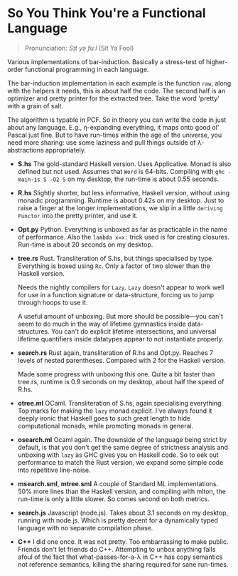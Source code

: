 So You Think You're a Functional Language
=========================================

> Pronunciation: *Sɪt yə fuːl* (Sit Ya Fool)

Various implementations of bar-induction.  Basically a stress-test of
higher-order functional programming in each language.

The bar-induction implementation in each example is the function `raw`, along
with the helpers it needs, this is about half the code.  The second half is an
optimizer and pretty printer for the extracted tree.  Take the word 'pretty'
with a grain of salt.

The algorithm is typable in PCF.  So in theory you can write the code in just
about any language.  E.g., η-expanding everything, it maps onto good ol' Pascal
just fine.  But to have run-times within the age of the universe, you need more
sharing: use some laziness and pull things outside of λ-abstractions
appropriately.

* **S.hs** The gold-standard Haskell version.  Uses Applicative.  Monad is also
  defined but not used.  Assumes that `Word` is 64-bits.  Compiling with `ghc
  -main-is S -O2 S` on my desktop, the run-time is about 0.55 seconds.

* **R.hs** Slightly shorter, but less informative, Haskell version, without
  using monadic programming.  Runtime is about 0.42s on my desktop.  Just to
  raise a finger at the longer implementations, we slip in a little `deriving
  Functor` into the pretty printer, and use it.

* **Opt.py** Python.  Everything is unboxed as far as practicable in the name of
  performance.  Also the `lambda x=x:` trick used is for creating closures.
  Run-time is about 20 seconds on my desktop.

* **tree.rs** Rust.  Transliteration of S.hs, but things specialised by type.
  Everything is boxed using `Rc`.  Only a factor of two slower than the Haskell
  version.

  Needs the nightly compilers for `Lazy`.  `Lazy` doesn't appear to work well
  for use in a function signature or data-structure, forcing us to jump through
  hoops to use it.

  A useful amount of unboxing.  But more should be possible&mdash;you can't seem
  to do much in the way of lifetime gymnastics inside data-structures.  You
  can't do explicit lifetime intersections, and universal lifetime quantifiers
  inside datatypes appear to not instantiate properly.

* **search.rs** Rust again, transliteration of R.hs and Opt.py.  Reaches 7
  levels of nested parentheses.  Compared with 2 for the Haskell version.

  Made some progress with unboxing this one.  Quite a bit faster than tree.rs,
  runtime is 0.9 seconds on my desktop, about half the speed of R.hs.

* **otree.ml** OCaml.  Transliteration of S.hs, again specialising everything.
  Top marks for making the `lazy` monad explicit.  I've always found it deeply
  ironic that Haskell goes to such great length to hide computational monads,
  while promoting monads in general.

* **osearch.ml** Ocaml again.  The downside of the language being strict by
  default, is that you don't get the same degree of strictness analysis and
  unboxing with `lazy` as GHC gives you on Haskell code.  So to eek out
  performance to match the Rust version, we expand some simple code into
  repetitive line-noise.

* **msearch.sml**, **mtree.sml** A couple of Standard ML implementations.  50%
  more lines than the Haskell version, and compiling with mlton, the run-time is
  only a little slower.  So comes second on both metrics.

* **search.js** Javascript (node.js).  Takes about 3.1 seconds on my desktop,
  running with node.js.  Which is pretty decent for a dynamically typed language
  with no separate compilation phase.

* **C++** I did one once.  It was not pretty.  Too embarrassing to make public.
  Friends don't let friends do C++.  Attempting to unbox anything falls afoul of
  the fact that what-passes-for-a-λ in C++ has copy semantics not reference
  semantics, killing the sharing required for sane run-times.
